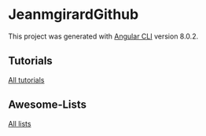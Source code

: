 # JeanmgirardGithub
This project was generated with [Angular CLI](https://github.com/angular/angular-cli) version 8.0.2.


## Tutorials
[All tutorials](https://jeanmgirard.github.io/Tutorials/)

## Awesome-Lists
[All lists](https://jeanmgirard.github.io/Awesome-Lists/)
